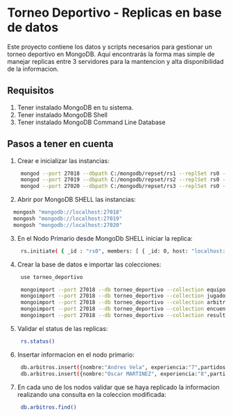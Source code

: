 # Torneo Deportivo - Replicas en base de datos

Este proyecto contiene los datos y scripts necesarios para gestionar un torneo deportivo en MongoDB. Aquí encontrarás la forma mas simple de manejar replicas entre 3 servidores para la mantencion y alta disponibilidad de la informacion.
## **Requisitos**
1. Tener instalado MongoDB en tu sistema.
2. Tener instalado MongoDB Shell
3. Tener instalado MongoDB Command Line Database
   
## **Pasos a tener en cuenta**
1. Crear e inicializar las instancias:
   ```bash
    mongod --port 27018 --dbpath C:/mongodb/repset/rs1 --replSet rs0 --oplogSize 128
    mongod --port 27019 --dbpath C:/mongodb/repset/rs2 --replSet rs0 --oplogSize 128
    mongod --port 27020 --dbpath C:/mongodb/repset/rs3 --replSet rs0 --oplogSize 128
   ```
2. Abrir por MongoDB SHELL las instancias:
  ```bash
    mongosh "mongodb://localhost:27018"
    mongosh "mongodb://localhost:27019"
    mongosh "mongodb://localhost:27020"
   ```
3. En el Nodo Primario desde MongoDb SHELL iniciar la replica:
   ```bash
    rs.initiate( { _id : "rs0", members: [ { _id: 0, host: "localhost:27018" }, { _id: 1, host: "localhost:27019" }, { _id: 2, host: "localhost:27020" } ] })
   ```
4. Crear la base de datos e importar las colecciones:
   ```bash
    use torneo_deportivo
   
    mongoimport --port 27018 --db torneo_deportivo --collection equipos --file C:/mongodb/torneo-deportivo/datos/equipos.json --jsonArray
    mongoimport --port 27018 --db torneo_deportivo --collection jugadores --file C:/mongodb/torneo-deportivo/datos/jugadores.json --jsonArray
    mongoimport --port 27018 --db torneo_deportivo --collection arbitros --file C:/mongodb/torneo-deportivo/datos/arbitros.json --jsonArray
    mongoimport --port 27018 --db torneo_deportivo --collection encuentros --file C:/mongodb/torneo-deportivo/datos/encuentros.json --jsonArray
    mongoimport --port 27018 --db torneo_deportivo --collection resultados --file C:/mongodb/torneo-deportivo/datos/resultados.json --jsonArray
   ```
5. Validar el status de las replicas:
   ```bash
    rs.status()
   ```
6. Insertar informacion en el nodo primario:
   ```bash
    db.arbitros.insert({nombre:"Andres Vela", experiencia:"7",partidos_arbitrados:[],'calificación':4.9})
    db.arbitros.insert({nombre:"Oscar MARTINEZ", experiencia:"8",partidos_arbitrados:["Partido 5"],'calificación':4.7})
   ```
7. En cada uno de los nodos validar que se haya replicado la informacion realizando una consulta en la coleccion modificada:
   ```bash
    db.arbitros.find()
   ```
